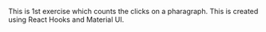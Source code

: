 This is 1st exercise which counts the clicks on a pharagraph.
This is created using React Hooks and Material UI.
